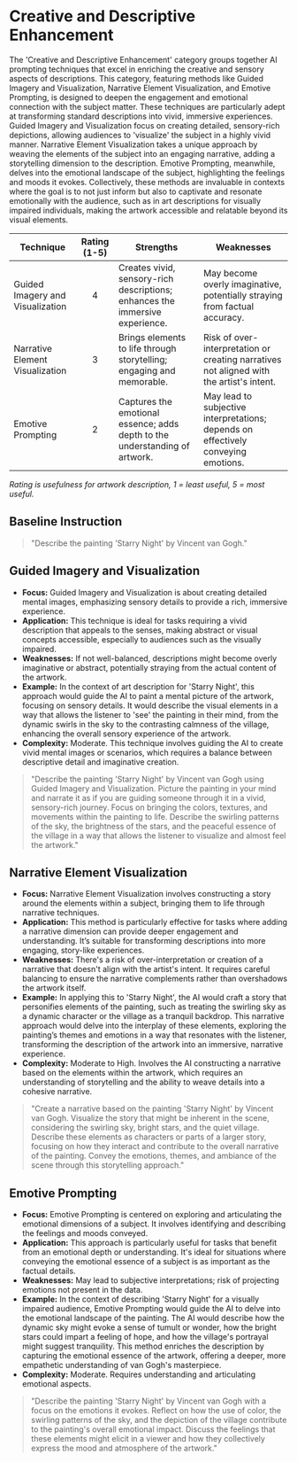 # Creative and Descriptive Enhancement
The 'Creative and Descriptive Enhancement' category groups together AI prompting techniques that excel in enriching the creative and sensory aspects of descriptions. This category, featuring methods like Guided Imagery and Visualization, Narrative Element Visualization, and Emotive Prompting, is designed to deepen the engagement and emotional connection with the subject matter. These techniques are particularly adept at transforming standard descriptions into vivid, immersive experiences. Guided Imagery and Visualization focus on creating detailed, sensory-rich depictions, allowing audiences to 'visualize' the subject in a highly vivid manner. Narrative Element Visualization takes a unique approach by weaving the elements of the subject into an engaging narrative, adding a storytelling dimension to the description. Emotive Prompting, meanwhile, delves into the emotional landscape of the subject, highlighting the feelings and moods it evokes. Collectively, these methods are invaluable in contexts where the goal is to not just inform but also to captivate and resonate emotionally with the audience, such as in art descriptions for visually impaired individuals, making the artwork accessible and relatable beyond its visual elements.

| Technique                         | Rating (1-5) | Strengths | Weaknesses |
|-----------------------------------|:------------:|-----------|------------|
| Guided Imagery and Visualization | 4          | Creates vivid, sensory-rich descriptions; enhances the immersive experience. | May become overly imaginative, potentially straying from factual accuracy. |
| Narrative Element Visualization | 3          | Brings elements to life through storytelling; engaging and memorable. | Risk of over-interpretation or creating narratives not aligned with the artist's intent. |
| Emotive Prompting              | 2            | Captures the emotional essence; adds depth to the understanding of artwork. | May lead to subjective interpretations; depends on effectively conveying emotions. |

_Rating is usefulness for artwork description, 1 = least useful, 5 = most useful._

## Baseline Instruction
> "Describe the painting 'Starry Night' by Vincent van Gogh."

## Guided Imagery and Visualization

- **Focus:** Guided Imagery and Visualization is about creating detailed mental images, emphasizing sensory details to provide a rich, immersive experience.
- **Application:** This technique is ideal for tasks requiring a vivid description that appeals to the senses, making abstract or visual concepts accessible, especially to audiences such as the visually impaired.
- **Weaknesses:** If not well-balanced, descriptions might become overly imaginative or abstract, potentially straying from the actual content of the artwork.
- **Example:** In the context of art description for 'Starry Night', this approach would guide the AI to paint a mental picture of the artwork, focusing on sensory details. It would describe the visual elements in a way that allows the listener to 'see' the painting in their mind, from the dynamic swirls in the sky to the contrasting calmness of the village, enhancing the overall sensory experience of the artwork.
- **Complexity:** Moderate. This technique involves guiding the AI to create vivid mental images or scenarios, which requires a balance between descriptive detail and imaginative creation.

> "Describe the painting 'Starry Night' by Vincent van Gogh using Guided Imagery and Visualization. Picture the painting in your mind and narrate it as if you are guiding someone through it in a vivid, sensory-rich journey. Focus on bringing the colors, textures, and movements within the painting to life. Describe the swirling patterns of the sky, the brightness of the stars, and the peaceful essence of the village in a way that allows the listener to visualize and almost feel the artwork."

## Narrative Element Visualization

- **Focus:** Narrative Element Visualization involves constructing a story around the elements within a subject, bringing them to life through narrative techniques.
- **Application:** This method is particularly effective for tasks where adding a narrative dimension can provide deeper engagement and understanding. It’s suitable for transforming descriptions into more engaging, story-like experiences.
- **Weaknesses:** There's a risk of over-interpretation or creation of a narrative that doesn't align with the artist's intent. It requires careful balancing to ensure the narrative complements rather than overshadows the artwork itself.
- **Example:** In applying this to 'Starry Night', the AI would craft a story that personifies elements of the painting, such as treating the swirling sky as a dynamic character or the village as a tranquil backdrop. This narrative approach would delve into the interplay of these elements, exploring the painting’s themes and emotions in a way that resonates with the listener, transforming the description of the artwork into an immersive, narrative experience.
- **Complexity:** Moderate to High. Involves the AI constructing a narrative based on the elements within the artwork, which requires an understanding of storytelling and the ability to weave details into a cohesive narrative.

> "Create a narrative based on the painting 'Starry Night' by Vincent van Gogh. Visualize the story that might be inherent in the scene, considering the swirling sky, bright stars, and the quiet village. Describe these elements as characters or parts of a larger story, focusing on how they interact and contribute to the overall narrative of the painting. Convey the emotions, themes, and ambiance of the scene through this storytelling approach."


## Emotive Prompting

- **Focus:** Emotive Prompting is centered on exploring and articulating the emotional dimensions of a subject. It involves identifying and describing the feelings and moods conveyed.
- **Application:** This approach is particularly useful for tasks that benefit from an emotional depth or understanding. It's ideal for situations where conveying the emotional essence of a subject is as important as the factual details.
- **Weaknesses:** May lead to subjective interpretations; risk of projecting emotions not present in the data.
- **Example:** In the context of describing 'Starry Night' for a visually impaired audience, Emotive Prompting would guide the AI to delve into the emotional landscape of the painting. The AI would describe how the dynamic sky might evoke a sense of tumult or wonder, how the bright stars could impart a feeling of hope, and how the village's portrayal might suggest tranquility. This method enriches the description by capturing the emotional essence of the artwork, offering a deeper, more empathetic understanding of van Gogh's masterpiece.
- **Complexity:** Moderate. Requires understanding and articulating emotional aspects.

> "Describe the painting 'Starry Night' by Vincent van Gogh with a focus on the emotions it evokes. Reflect on how the use of color, the swirling patterns of the sky, and the depiction of the village contribute to the painting's overall emotional impact. Discuss the feelings that these elements might elicit in a viewer and how they collectively express the mood and atmosphere of the artwork."

